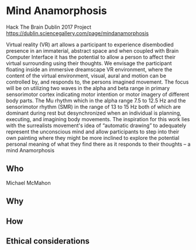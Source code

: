 # Mind Anamorphosis
Hack The Brain Dublin 2017 Project
https://dublin.sciencegallery.com/page/mindanamorphosis

Virtual reality (VR) art allows a participant to experience disembodied presence in an immaterial, abstract space and when coupled with Brain Computer Interface it has the potential to allow a person to affect their virtual surrounding using their thoughts. We envisage the participant floating inside an immersive dreamscape VR environment, where the content of the virtual environment, visual, aural and motion can be controlled by, and responds to, the persons imagined movement. The focus will be on utilizing two waves in the alpha and beta range in primary sensorimotor cortex indicating motor intention or motor imagery of different body parts. The Mu rhythm which in the alpha range 7.5 to 12.5 Hz and the sensorimotor rhythm (SMR) in the range of 13 to 15 Hz both of which are dominant during rest but desynchronized when an individual is planning, executing, and imagining body movements. The inspiration for this work lies with the surrealists movement's idea of “automatic drawing” to adequately represent the unconscious mind and allow participants to step into their own painting where they might be more inclined to explore the potential personal meaning of what they find there as it responds to their thoughts – a mind Anamorphosis

## Who
Michael McMahon

## Why


## How


## Ethical considerations
